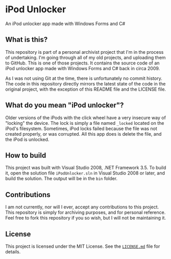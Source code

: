 # iPod Unlocker
An iPod unlocker app made with Windows Forms and C#

## What is this?
This repository is part of a personal archivist project that I'm in the process of undertaking. I'm going through all of my old projects, and uploading them to GitHub. This is one of those projects. It contains the source code of an iPod unlocker app made with Windows Forms and C# back in circa 2009.

As I was not using Git at the time, there is unfortunately no commit history. The code in this repository directly mirrors the latest state of the code in the original project, with the exception of this README file and the LICENSE file.

## What do you mean "iPod unlocker"?
Older versions of the iPods with the click wheel have a very insecure way of "locking" the device. The lock is simply a file named `_locked` located on the iPod's filesystem. Sometimes, iPod locks failed because the file was not created properly, or was corrupted. All this app does is delete the file, and the iPod is unlocked.

## How to build
This project was built with Visual Studio 2008, .NET Framework 3.5. To build it, open the solution file `iPodUnlocker.sln` in Visual Studio 2008 or later, and build the solution. The output will be in the `bin` folder.

## Contributions
I am not currently, nor will I ever, accept any contributions to this project. This repository is simply for archiving purposes, and for personal reference. Feel free to fork this repository if you so wish, but I will not be maintaining it.

## License
This project is licensed under the MIT License. See the [`LICENSE.md`](LICENSE.md) file for details.